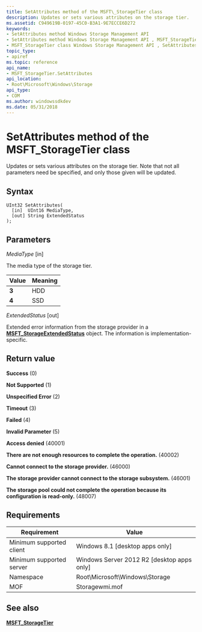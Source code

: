 ```yaml
---
title: SetAttributes method of the MSFT\_StorageTier class
description: Updates or sets various attributes on the storage tier.
ms.assetid: C949619B-0197-45C0-B3A1-9E7ECCE6D272
keywords:
- SetAttributes method Windows Storage Management API
- SetAttributes method Windows Storage Management API , MSFT_StorageTier class
- MSFT_StorageTier class Windows Storage Management API , SetAttributes method
topic_type:
- apiref
ms.topic: reference
api_name:
- MSFT_StorageTier.SetAttributes
api_location:
- Root\Microsoft\Windows\Storage
api_type:
- COM
ms.author: windowssdkdev
ms.date: 05/31/2018
---
```


# SetAttributes method of the MSFT\_StorageTier class

Updates or sets various attributes on the storage tier. Note that not all parameters need be specified, and only those given will be updated.

## Syntax


```mof
UInt32 SetAttributes(
  [in]  UInt16 MediaType,
  [out] String ExtendedStatus
);
```



## Parameters

 

*MediaType* \[in\]
 

The media type of the storage tier.



| Value                                                                                                | Meaning        |
|------------------------------------------------------------------------------------------------------|----------------|
| <span id="3"></span> **3**  | HDD |
| <span id="4"></span> **4**  | SSD |



 

 

*ExtendedStatus* \[out\]
 

Extended error information from the storage provider in a [**MSFT\_StorageExtendedStatus**](msft-storageextendedstatus.md) object. The information is implementation-specific.

 

## Return value

 

**Success** (0)
 

**Not Supported** (1)
 

**Unspecified Error** (2)
 

**Timeout** (3)
 

**Failed** (4)
 

**Invalid Parameter** (5)
 

**Access denied** (40001)
 

**There are not enough resources to complete the operation.** (40002)
 

**Cannot connect to the storage provider.** (46000)
 

**The storage provider cannot connect to the storage subsystem.** (46001)
 

**The storage pool could not complete the operation because its configuration is read-only.** (48007)
 

## Requirements



| Requirement | Value |
|-------------------------------------|-------------------------------------------------------------------------------------------|
| Minimum supported client | Windows 8.1 \[desktop apps only\]                                              |
| Minimum supported server | Windows Server 2012 R2 \[desktop apps only\]                                   |
| Namespace                | Root\\Microsoft\\Windows\\Storage                                              |
| MOF                      |  Storagewmi.mof  |



## See also

 

[**MSFT\_StorageTier**](msft-storagetier.md)
 

 

 





